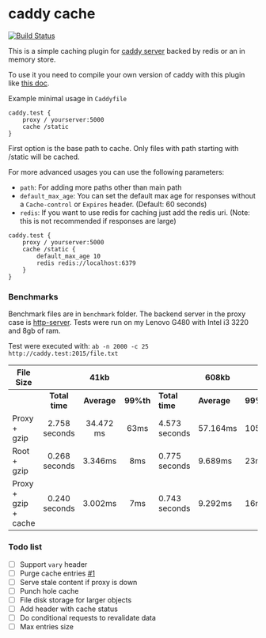 # caddy cache

[![Build Status](https://travis-ci.org/nicolasazrak/caddy-cache.svg?branch=master)](https://travis-ci.org/nicolasazrak/caddy-cache)


This is a simple caching plugin for [caddy server](https://caddyserver.com/) backed by redis or an in memory store.

To use it you need to compile your own version of caddy with this plugin like [this doc](https://github.com/mholt/caddy/wiki/Writing-a-Plugin:-Directives). 
 
Example minimal usage in `Caddyfile`

```
caddy.test {
    proxy / yourserver:5000
    cache /static
}
```

First option is the base path to cache. Only files with path starting with /static will be cached.

For more advanced usages you can use the following parameters: 

- `path`: For adding more paths other than main path
- `default_max_age`: You can set the default max age for responses without a `Cache-control` or `Expires` header. (Default: 60 seconds)
- `redis`: If you want to use redis for caching just add the redis uri. (Note: this is not recommended if responses are large)

```
caddy.test {
    proxy / yourserver:5000
    cache /static {
        default_max_age 10
        redis redis://localhost:6379
    }
}
```


### Benchmarks

Benchmark files are in `benchmark` folder. The backend server in the proxy case is [http-server](https://www.npmjs.com/package/http-server). Tests were run on my Lenovo G480 with Intel i3 3220 and 8gb of ram.

Test were executed with: `ab -n 2000 -c 25 http://caddy.test:2015/file.txt`


| File Size            ||                     41kb         ||             |      608kb            ||             |   2.6M                ||   
| ---                  |       :----:  |    :---:  |  :---: |    ----       |   ----   |   ----   |  :----:        |   ---  |   ---  |
|                      | **Total time**    | **Average**   | **99%th**  |  **Total time**   |  **Average** | **99%th**    | **Total time**     |  **Average**  | **99%th**  |
| Proxy + gzip         | 2.758 seconds | 34.472 ms |   63ms | 4.573 seconds | 57.164ms |  105ms   | 11.417 seconds | 142.716ms | 220ms  |
| Root  + gzip         | 0.268 seconds | 3.346ms   |   8ms  | 0.775 seconds |  9.689ms |   23ms   |  2.458 seconds |  30.729ms |  50ms  |
| Proxy + gzip + cache | 0.240 seconds | 3.002ms   |   7ms  | 0.743 seconds |  9.292ms |   16ms   |  2.380 seconds |  29.753ms |  35ms  |




### Todo list

- [ ] Support `vary` header
- [ ] Purge cache entries [#1](https://github.com/nicolasazrak/caddy-cache/issues/1)
- [ ] Serve stale content if proxy is down
- [ ] Punch hole cache
- [ ] File disk storage for larger objects
- [ ] Add header with cache status
- [ ] Do conditional requests to revalidate data
- [ ] Max entries size